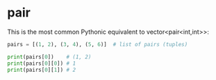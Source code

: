 # pair

This is the most common Pythonic equivalent to vector<pair<int,int>>:

```python
pairs = [(1, 2), (3, 4), (5, 6)]  # list of pairs (tuples)

print(pairs[0])    # (1, 2)
print(pairs[0][0]) # 1
print(pairs[0][1]) # 2

```
